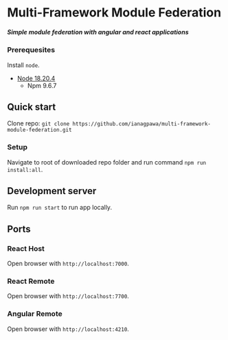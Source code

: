 # Multi-Framework Module Federation
##### Simple module federation with angular and react applications

### Prerequesites
Install `node`.
* [Node 18.20.4](https://nodejs.org/en/blog/release/v18.20.4/)
    * Npm 9.6.7

## Quick start
Clone repo: `git clone https://github.com/ianagpawa/multi-framework-module-federation.git`

### Setup
Navigate to root of downloaded repo folder and run command `npm run install:all`.

## Development server
Run `npm run start` to run app locally.

## Ports
### React Host
Open browser with `http://localhost:7000`.

### React Remote
Open browser with `http://localhost:7700`.

### Angular Remote
Open browser with `http://localhost:4210`.

